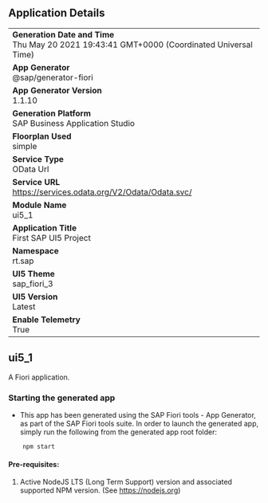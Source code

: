 ## Application Details
|               |
| ------------- |
|**Generation Date and Time**<br>Thu May 20 2021 19:43:41 GMT+0000 (Coordinated Universal Time)|
|**App Generator**<br>@sap/generator-fiori|
|**App Generator Version**<br>1.1.10|
|**Generation Platform**<br>SAP Business Application Studio|
|**Floorplan Used**<br>simple|
|**Service Type**<br>OData Url|
|**Service URL**<br>https://services.odata.org/V2/Odata/Odata.svc/
|**Module Name**<br>ui5_1|
|**Application Title**<br>First SAP UI5 Project|
|**Namespace**<br>rt.sap|
|**UI5 Theme**<br>sap_fiori_3|
|**UI5 Version**<br>Latest|
|**Enable Telemetry**<br>True|

## ui5_1

A Fiori application.

### Starting the generated app

-   This app has been generated using the SAP Fiori tools - App Generator, as part of the SAP Fiori tools suite.  In order to launch the generated app, simply run the following from the generated app root folder:

```
    npm start
```


#### Pre-requisites:

1. Active NodeJS LTS (Long Term Support) version and associated supported NPM version.  (See https://nodejs.org)


